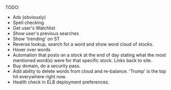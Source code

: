 TODO:
- Ads (obviously)
- Spell checking
- Get user's Watchlist
- Show user's previous searches
- Show 'trending' on ST
- Reverse lookup, search for a word and show word cloud of stocks.
- Hover over words
- Automation that posts on a stock at the end of day stating what the most mentioned word(s) were
for that specific stock. Links back to site.
- Buy domain, do a security pass.
- Add ability to delete words from cloud and re-balance. 'Trump' is the top hit everywhere right now.
- Health check in ELB deployment preferences.